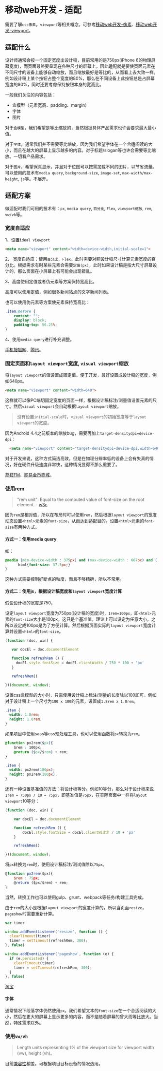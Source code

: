# 移动web开发 - 适配

需要了解`css像素`，`viewport`等相关概念。可参考[移动web开发-像素](https://github.com/xwcoder/xwcoder.github.com/issues/8)、[移动web开发-viewport](https://github.com/xwcoder/xwcoder.github.com/issues/12)。

## 适配什么

设计师通常会按一个固定宽度出设计稿，目前常用的是750px(iPhone 6的物理屏幕宽度)，而页面最终要呈现在各种尺寸的屏幕上。因此适配就是要使页面元素在不同尺寸的设备上能够自动缩放，而且缩放最好是等比的，从而看上去大致一样。例如设计稿上某个按钮占整个宽度的80%，那么在不同设备上此按钮总是占屏幕宽度的80%，同时还要考虑保持按钮本身的宽高比。

一般我们关注的内容包括：
- 盒模型（元素宽高、padding、margin）
- 字体
- 图片

对于`盒模型`，我们希望是等比缩放的，当然根据具体产品需求也许会要求最大最小值。

对于`字体`，通常我们并不需要等比缩放，因为我们希望字体在一个合适阅读的大小，而且在越大的屏幕上显示越多的内容。对于标题/slogan等也许会需要等比缩放。一切看产品需求。

对于`图片`，希望保真显示，并且对于位图可以按需加载不同的图片，以节省流量。可以使用的技术有`media query`, `background-size`, `image-set`, `max-width/max-height`, `js`等。不展开。

## 适配方案

做适配时我们可用的技术有：`px`, `media query`, `百分比`, `Flex`, `viewport缩放`, `rem`, `vw/vh`等。

### 宽度自适应

1、设置`ideal viewport`

```html
<meta name="viewport" content="width=device-width,initial-scale=1">
```

2、 宽度自适应：使用`百分比`，`Flex`。此时需要对照设计稿尺寸计算元素宽度的百分比。根据需求有时某些元素会需要`定值(px)`，此时如果设计稿是按大尺寸屏幕设计的，那么页面在小屏幕上有可能会出现错乱。

3、高度使用定值或者伪元素等方案保持宽高比。

高度可以使用定值，例如很多新闻站点的文字新闻列表。

也可以使用伪元素等方案使元素保持宽高比：

```css
.item:before {
    content: "";
    display: block;
    padding-top: 56.25%;
}
```

4、使用`media query`进行补充调整。

[手机搜狐网](https://m.sohu.com/)、[腾讯](http://xw.qq.com/index.htm)。

### 固定页面和`layout viewport`宽度, `visual viewport`缩放

将`layout viewport`的值设置成固定值。便于开发，最好设置成设计稿的宽度，例如640px。

```html
<meta name="viewport" content="width=640">
```

这样就可以像PC端切固定宽度的页面一样，根据设计稿标注/测量值设置元素的尺寸。然后`visual viewport`会自动根据`layout viewport`缩放。

> 没有设置`initial-scale`时，`visual viewport`的初始宽度等于`layout viewport`的宽度。

因为Android 4.4之前版本的缩放bug，需要再加上`target-densitydpi=device-dpi`：

```html
  <meta name="viewport" content="target-densitydpi=device-dpi,width=640">
```

对于开发来说，这种方式简洁高效。但是在物理分辨率低的设备上会有失真的情况，好在硬件升级速度非常快，这种情况显得不那么重要了。

[荔枝FM](http://m.lizhi.fm/)、[网易金币商城](http://c.m.163.com/CreditMarket/default.html)。

### 使用rem

> "rem unit": Equal to the computed value of font-size on the root element. - [w3c](https://www.w3.org/TR/css3-values/#rem)

因为`rem`是相对值，所以在布局时可以使用`rem`，然后根据`layout viewport`的宽度动态设置`<html>`元素的`font-size`，从而达到适配目的。设置`<html>`元素的`font-size`有两种方式。

#### 方式一：使用media query

如：

```css
@media (min-device-width : 375px) and (max-device-width : 667px) and (-webkit-min-device-pixel-ratio : 2){
      html{font-size: 37.5px;}
}
```

这种方式需要控制好断点的粒度，而且不够精确，所以不常用。

#### 方式二：使用js，根据设计稿宽度和`layout viewport`宽度计算

假设设计稿的宽度是750。

设定`layout viewport`宽度为750px(设计稿的宽度)时，`1rem=100px`，即`<html>`元素的`font-size`大小是100px。这只是个基准值，理论上可以设定为任意大小，之所以设定成100px是为了方便计算。然后根据页面实际的`layout viewport`宽度计算并设置`<html>`的`font-size`。

```js
(function (doc, win) {

   var docEl = doc.documentElement

   function refreshRem () {
     docEl.style.fontSize = docEl.clientWidth / 750 * 100 + 'px'
   }

   refreshRem()

})(document, window);

```

设置css盒模型的大小时，只需使用设计稿上标注/测量的长度除以100即可。例如对于设计稿上一个尺寸为`180 x 180`的元素，设置成`1.8rem x 1.8rem`。

```css
.item {
  width: 1.8rem;
  height: 1.8rem;
}
```

如果项目中使用sass等css预处理工具，也可以使用函数将`px`转换为`rem`。

```css
@function px2rem($px){
    $rem : 100px;
    @return ($px/$rem) + rem;
}

.item {
  width: px2rem(180px);
  height: px2rem(180px);
}
```

还有一种设置基准值的方法：将设计稿等分。例如10等分，那么对于设计稿来说`1rem = 750px / 10 = 75px`，即基准值是`75px`，在实际页面中一样将`layout viewport`10等分：

```js
(function (doc, win) {

    var docEl = doc.documentElement

    function refreshRem () {
        docEl.style.fontSize = docEl.clientWidth / 10 + 'px'
    }

    refreshRem()

})(document, window);
```

将`px`转换为`rem`时，使用设计稿标注/测试值除以`75px`。

```js
@function px2rem($px){
    $rem : 75px;
    @return ($px/$rem) + rem;
}
```

当然，转换工作也可以使用gulp、grunt、webpack等任务/构建工具完成。

由于`rem`的大小是根据`layout viewport`的宽度计算的，所以当页面`resize`，`pageshow`时需要重新计算。

```js
var timer

window.addEventListener('resize', function () {
  clearTimeout(timer)
  timer = setTimeout(refreshRem, 300);
}, false)

window.addEventListener('pageshow', function (e) {
  if (e.persisted) {
    clearTimeout(timer)
    timer = setTimeout(refreshRem, 300);
  }
}, false)
```

[淘宝](https://m.taobao.com/)

#### 字体

通常情况下段落字体仍然使用`px`。我们希望文本的`font-size`在一个合适阅读的大小，然后在更大的屏幕上显示更多的内容，而不是随着屏幕的曾大而等比放大。当然，特殊需求除外。

### 使用`vw/vh`

> Length units representing 1% of the viewport size for viewport width (vw), height (vh)。

目前[兼容性](http://caniuse.com/#search=vw)稍差。可根据项目目标设备的情况选用。

